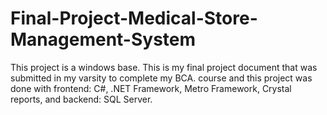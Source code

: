 # Final-Project-Medical-Store-Management-System
This project is a windows base. 
This is my final project document that was submitted in my varsity to complete my BCA. course and 
this project was done with frontend: C#, .NET Framework, Metro Framework, Crystal reports, and backend: SQL Server.
